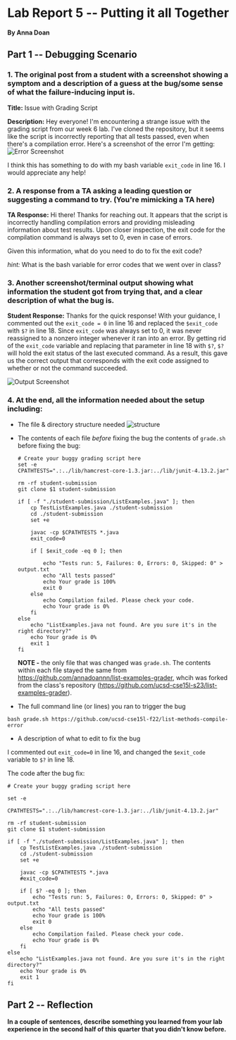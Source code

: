 # Lab Report 5 -- Putting it all Together
**By Anna Doan**

## Part 1 -- Debugging Scenario
### 1. The original post from a student with a screenshot showing a symptom and a description of a guess at the bug/some sense of what the failure-inducing input is.
**Title:** Issue with Grading Script

**Description:** Hey everyone! I'm encountering a strange issue with the grading script from our week 6 lab. I've cloned the repository, but it seems like the script is incorrectly reporting that all tests passed, even when there's a compilation error. Here's a screenshot of the error I'm getting:
![Error Screenshot](l5-error-ss1.png)

I think this has something to do with my bash variable `exit_code` in line 16. I would appreciate any help!

### 2. A response from a TA asking a leading question or suggesting a command to try. (You're mimicking a TA here)

**TA Response:** Hi there! Thanks for reaching out. It appears that the script is incorrectly handling compilation errors and providing misleading information about test results. Upon closer inspection, the exit code for the compilation command is always set to 0, even in case of errors.

Given this information, what do you need to do to fix the exit code? 


_hint:_ What is the bash variable for error codes that we went over in class?

### 3. Another screenshot/terminal output showing what information the student got from trying that, and a clear description of what the bug is. 

**Student Response:** Thanks for the quick response! With your guidance, I commented out the `exit_code = 0` in line 16 and replaced the `$exit_code` with `$?` in line 18. Since `exit_code` was always set to 0, it was never reassigned to a nonzero integer whenever it ran into an error. By getting rid of the `exit_code` variable and replacing that parameter in line 18 with `$?`, `$?` will hold the exit status of the last executed command. As a result, this gave us the correct output that corresponds with the exit code assigned to whether or not the command succeeded. 

![Output Screenshot](l5-correct-output1.png)

### 4. At the end, all the information needed about the setup including:
- The file & directory structure needed
  ![structure](l5-struct.png)
- The contents of each file _before_ fixing the bug
  the contents of `grade.sh` before fixing the bug:
  ```
  # Create your buggy grading script here
  set -e
  CPATHTESTS=".:../lib/hamcrest-core-1.3.jar:../lib/junit-4.13.2.jar"
  
  rm -rf student-submission
  git clone $1 student-submission

  if [ -f "./student-submission/ListExamples.java" ]; then
      cp TestListExamples.java ./student-submission
      cd ./student-submission
      set +e

      javac -cp $CPATHTESTS *.java
      exit_code=0

      if [ $exit_code -eq 0 ]; then
         
          echo "Tests run: 5, Failures: 0, Errors: 0, Skipped: 0" > output.txt
          echo "All tests passed"
          echo Your grade is 100%
          exit 0
      else
          echo Compilation failed. Please check your code.
          echo Your grade is 0%
      fi
  else
      echo "ListExamples.java not found. Are you sure it's in the right directory?"
      echo Your grade is 0%
      exit 1
  fi
  ```
  **NOTE -** the only file that was changed was `grade.sh`. The contents within each file stayed the same from https://github.com/annadoannn/list-examples-grader, whcih was forked from the class's repository (https://github.com/ucsd-cse15l-s23/list-examples-grader).

   
- The full command line (or lines) you ran to trigger the bug
```
bash grade.sh https://github.com/ucsd-cse15l-f22/list-methods-compile-error
```
- A description of what to edit to fix the bug

  
I commented out `exit_code=0` in line 16, and changed the `$exit_code` variable to `$?` in line 18. 

The code after the bug fix:
```
# Create your buggy grading script here

set -e

CPATHTESTS=".:../lib/hamcrest-core-1.3.jar:../lib/junit-4.13.2.jar"

rm -rf student-submission
git clone $1 student-submission

if [ -f "./student-submission/ListExamples.java" ]; then
    cp TestListExamples.java ./student-submission
    cd ./student-submission
    set +e

    javac -cp $CPATHTESTS *.java
    #exit_code=0

    if [ $? -eq 0 ]; then
        echo "Tests run: 5, Failures: 0, Errors: 0, Skipped: 0" > output.txt
        echo "All tests passed"
        echo Your grade is 100%
        exit 0
    else
        echo Compilation failed. Please check your code.
        echo Your grade is 0%
    fi
else
    echo "ListExamples.java not found. Are you sure it's in the right directory?"
    echo Your grade is 0%
    exit 1
fi

```

## Part 2 -- Reflection
**In a couple of sentences, describe something you learned from your lab experience in the second half of this quarter that you didn't know before.**

